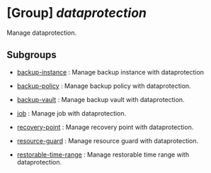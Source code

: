 # [Group] _dataprotection_

Manage dataprotection.

## Subgroups

- [backup-instance](/Commands/dataprotection/backup-instance/readme.md)
: Manage backup instance with dataprotection

- [backup-policy](/Commands/dataprotection/backup-policy/readme.md)
: Manage backup policy with dataprotection.

- [backup-vault](/Commands/dataprotection/backup-vault/readme.md)
: Manage backup vault with dataprotection.

- [job](/Commands/dataprotection/job/readme.md)
: Manage job with dataprotection.

- [recovery-point](/Commands/dataprotection/recovery-point/readme.md)
: Manage recovery point with dataprotection.

- [resource-guard](/Commands/dataprotection/resource-guard/readme.md)
: Manage resource guard with dataprotection.

- [restorable-time-range](/Commands/dataprotection/restorable-time-range/readme.md)
: Manage restorable time range with dataprotection.
